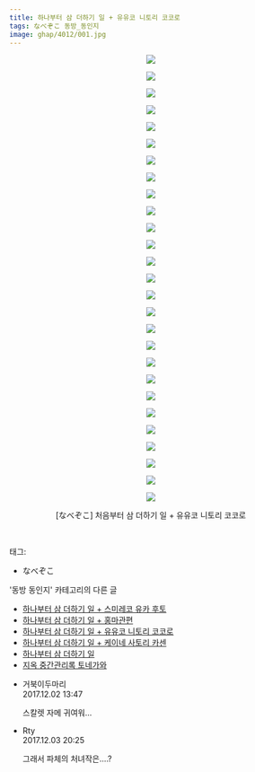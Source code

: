 ```yaml
---
title: 하나부터 삼 더하기 일 + 유유코 니토리 코코로
tags: なべぞこ 동방_동인지
image: ghap/4012/001.jpg
---
```

<div class="article">
<p style="text-align: center; clear: none; float: none;"><img src="{{ site.nasurl }}/ghap/4012/001.jpg"/></p>
<p style="text-align: center; clear: none; float: none;"><img src="{{ site.nasurl }}/ghap/4012/002.jpg"/></p>
<p style="text-align: center; clear: none; float: none;"><img src="{{ site.nasurl }}/ghap/4012/003.jpg"/></p>
<p style="text-align: center; clear: none; float: none;"><img src="{{ site.nasurl }}/ghap/4012/004.jpg"/></p>
<p style="text-align: center; clear: none; float: none;"><img src="{{ site.nasurl }}/ghap/4012/005.jpg"/></p>
<p style="text-align: center; clear: none; float: none;"><img src="{{ site.nasurl }}/ghap/4012/006.jpg"/></p>
<p style="text-align: center; clear: none; float: none;"><img src="{{ site.nasurl }}/ghap/4012/007.jpg"/></p>
<p style="text-align: center; clear: none; float: none;"><img src="{{ site.nasurl }}/ghap/4012/008.jpg"/></p>
<p style="text-align: center; clear: none; float: none;"><img src="{{ site.nasurl }}/ghap/4012/009.jpg"/></p>
<p style="text-align: center; clear: none; float: none;"><img src="{{ site.nasurl }}/ghap/4012/010.jpg"/></p>
<p style="text-align: center; clear: none; float: none;"><img src="{{ site.nasurl }}/ghap/4012/011.jpg"/></p>
<p style="text-align: center; clear: none; float: none;"><img src="{{ site.nasurl }}/ghap/4012/012.jpg"/></p>
<p style="text-align: center; clear: none; float: none;"><img src="{{ site.nasurl }}/ghap/4012/013.jpg"/></p>
<p style="text-align: center; clear: none; float: none;"><img src="{{ site.nasurl }}/ghap/4012/014.jpg"/></p>
<p style="text-align: center; clear: none; float: none;"><img src="{{ site.nasurl }}/ghap/4012/015.jpg"/></p>
<p style="text-align: center; clear: none; float: none;"><img src="{{ site.nasurl }}/ghap/4012/016.jpg"/></p>
<p style="text-align: center; clear: none; float: none;"><img src="{{ site.nasurl }}/ghap/4012/017.jpg"/></p>
<p style="text-align: center; clear: none; float: none;"><img src="{{ site.nasurl }}/ghap/4012/018.jpg"/></p>
<p style="text-align: center; clear: none; float: none;"><img src="{{ site.nasurl }}/ghap/4012/019.jpg"/></p>
<p style="text-align: center; clear: none; float: none;"><img src="{{ site.nasurl }}/ghap/4012/020.jpg"/></p>
<p style="text-align: center; clear: none; float: none;"><img src="{{ site.nasurl }}/ghap/4012/021.jpg"/></p>
<p style="text-align: center; clear: none; float: none;"><img src="{{ site.nasurl }}/ghap/4012/022.jpg"/></p>
<p style="text-align: center; clear: none; float: none;"><img src="{{ site.nasurl }}/ghap/4012/023.jpg"/></p>
<p style="text-align: center; clear: none; float: none;"><img src="{{ site.nasurl }}/ghap/4012/024.jpg"/></p>
<p style="text-align: center; clear: none; float: none;"><img src="{{ site.nasurl }}/ghap/4012/025.jpg"/></p>
<p style="text-align: center; clear: none; float: none;"><img src="{{ site.nasurl }}/ghap/4012/026.jpg"/></p>
<p style="text-align: center; clear: none; float: none;"><img src="{{ site.nasurl }}/ghap/4012/027.jpg"/></p>
<p style="text-align: center; clear: none; float: none;">[なべぞこ] 처음부터 삼 더하기 일 + 유유코 니토리 코코로</p>
<p><br/></p>
</div><div class="tagTrail">
<p>태그: </p>
<ul>
<li>なべぞこ</li>
</ul>
</div><div class="another">
<p>'동방 동인지' 카테고리의 다른 글</p>
<ul>
<li><a href="/2017-11-30-ghap_4014">하나부터 삼 더하기 일 + 스미레코 유카 후토</a></li>
<li><a href="/2017-11-30-ghap_4013">하나부터 삼 더하기 일 + 홍마관편</a></li>
<li><a href="/2017-11-30-ghap_4012">하나부터 삼 더하기 일 + 유유코 니토리 코코로</a></li>
<li><a href="/2017-11-30-ghap_4011">하나부터 삼 더하기 일 + 케이네 사토리 카센</a></li>
<li><a href="/2017-11-30-ghap_4008">하나부터 삼 더하기 일</a></li>
<li><a href="/2017-11-27-ghap_3999">지옥 중간관리록 토네가와</a></li>
</ul>
</div><div class="cb_module cb_fluid">
<div class="cb_wrt cb_profile">
<div class="comment">
<ul>
<li class="cb_thumb_off" id="comment15142874">
<div class="cb_comment_area">
<div class="cb_info_area">
<div class="cb_section">
<span class="cb_nick_name">거북이두마리</span>
</div>
<div class="cb_section">
<span class="cb_date">2017.12.02 13:47 </span>
</div>
</div>
<div class="cb_dsc_comment">
<p class="cb_dsc">
											스칼렛 자메 귀여워...
										</p>
</div>
</div></li>
<li class="cb_thumb_off" id="comment15143879">
<div class="cb_comment_area">
<div class="cb_info_area">
<div class="cb_section">
<span class="cb_nick_name">Rty</span>
</div>
<div class="cb_section">
<span class="cb_date">2017.12.03 20:25 </span>
</div>
</div>
<div class="cb_dsc_comment">
<p class="cb_dsc">
											그래서 파체의 처녀작은....?
										</p>
</div>
</div></li>
</ul>
</div>
</div><!-- commentList close -->
</div>